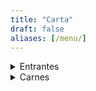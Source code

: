 ```yaml
---
title: "Carta"
draft: false
aliases: [/menu/]
---
```


<details>
<summary>Entrantes</summary>

| Plato | 1/2 ración | 1 ración |
|---|---:|---:|
| Solomillo troceado | 10€| 14€|
| Tortilla canaria | 6€| 8€|
| Revuelto de setas y gambas | 8€| 10€|
</details>

<details>
<summary>Carnes</summary>

| Plato | 1/2 ración | 1 ración |
|---|---:|---:|
| Solomillo troceado | 10€| 14€|
| Tortilla canaria | 6€| 8€|
| Revuelto setas y gambas | 8€| 10€|
</details>


